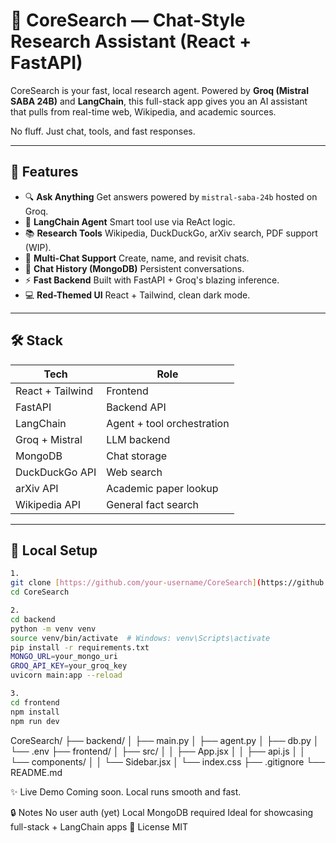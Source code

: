 # 🧠 CoreSearch — Chat-Style Research Assistant (React + FastAPI)

CoreSearch is your fast, local research agent. Powered by **Groq (Mistral SABA 24B)** and **LangChain**, this full-stack app gives you an AI assistant that pulls from real-time web, Wikipedia, and academic sources.

No fluff. Just chat, tools, and fast responses.

---

## 🚀 Features
- 🔍 **Ask Anything** Get answers powered by `mistral-saba-24b` hosted on Groq.
- 🧠 **LangChain Agent** Smart tool use via ReAct logic.
- 📚 **Research Tools** Wikipedia, DuckDuckGo, arXiv search, PDF support (WIP).
- 💬 **Multi-Chat Support** Create, name, and revisit chats.
- 💾 **Chat History (MongoDB)** Persistent conversations.
- ⚡ **Fast Backend** Built with FastAPI + Groq's blazing inference.
- 💻 **Red-Themed UI** React + Tailwind, clean dark mode.

---

## 🛠 Stack

| Tech                | Role                        |
|---------------------|-----------------------------|
| React + Tailwind    | Frontend                    |
| FastAPI             | Backend API                 |
| LangChain           | Agent + tool orchestration  |
| Groq + Mistral      | LLM backend                 |
| MongoDB             | Chat storage                |
| DuckDuckGo API      | Web search                  |
| arXiv API           | Academic paper lookup       |
| Wikipedia API       | General fact search         |

---

## 🧪 Local Setup

```bash
1. 
git clone [https://github.com/your-username/CoreSearch](https://github.com/your-username/CoreSearch)
cd CoreSearch

2.
cd backend
python -m venv venv
source venv/bin/activate  # Windows: venv\Scripts\activate
pip install -r requirements.txt
MONGO_URL=your_mongo_uri
GROQ_API_KEY=your_groq_key
uvicorn main:app --reload

3.
cd frontend
npm install
npm run dev
```


CoreSearch/
├── backend/
│   ├── main.py
│   ├── agent.py
│   ├── db.py
│   └── .env
├── frontend/
│   ├── src/
│   │   ├── App.jsx
│   │   ├── api.js
│   │   └── components/
│   │       └── Sidebar.jsx
│   └── index.css
├── .gitignore
└── README.md

✨ Live Demo
Coming soon. Local runs smooth and fast.

🔒 Notes
No user auth (yet)
Local MongoDB required
Ideal for showcasing full-stack + LangChain apps
📄 License
MIT

